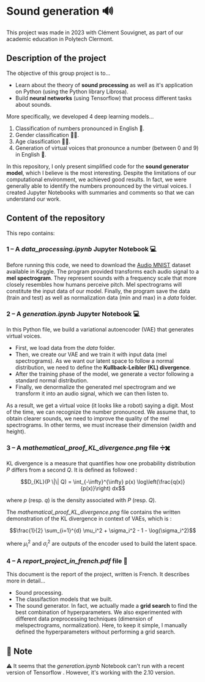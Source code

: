 # Sound generation 🔊

This project was made in 2023 with Clément Souvignet, as part of our academic education in Polytech Clermont.

## Description of the project
The objective of this group project is to...
- Learn about the theory of **sound processing** as well as it's application on Python (using the Python library Librosa).
- Build **neural networks** (using Tensorflow) that process different tasks about sounds. 

More specifically, we developed 4 deep learning models...
1) Classification of numbers pronounced in English 🔢. 
2) Gender classification 👩👨. 
3) Age classification 👦👴. 
4) Generation of virtual voices that pronounce a number (between 0 and 9) in English 🔢. 

In this repository, I only present simplified code for the **sound generator model**, which I believe is the most interesting. Despite the limitations of our computational environment, we achieved good results. In fact, we were generally able to identify the numbers pronounced by the virtual voices. I created Jupyter Notebooks with summaries and comments so that we can understand our work.

## Content of the repository

This repo contains:

### 1 – A *data_processing.ipynb* Jupyter Notebook 💻

Before running this code, we need to download the [Audio MNIST](https://www.kaggle.com/datasets/sripaadsrinivasan/audio-mnist) dataset available in Kaggle. The program provided transforms each audio signal to a **mel spectrogram**. They represent sounds with a frequency scale that more closely resembles how humans perceive pitch. Mel spectrograms will constitute the input data of our model. Finally, the program save the data (train and test) as well as normalization data (min and max) in a *data* folder.

### 2 – A *generation.ipynb* Jupyter Notebook 💻

In this Python file, we build a variational autoencoder (VAE) that generates virtual voices.
- First, we load data from the *data* folder.
- Then, we create our VAE and we train it with input data (mel spectrograms). As we want our latent space to follow a normal distribution, we need to define the **Kullback-Leibler (KL) divergence**.
- After the training phase of the model, we generate a vector following a standard normal distribution.
- Finally, we denormalize the generated mel spectrogram and we transform it into an audio signal, which we can then listen to.

As a result, we get a virtual voice (it looks like a robot) saying a digit. Most of the time, we can recognize the number pronounced. We assume that, to obtain clearer sounds, we need to improve the quality of the mel spectrograms. In other terms, we must increase their dimension (width and height).

### 3 –  A *mathematical_proof_KL_divergence.png* file ➗✖️

KL divergence is a measure that quantifies how one probability distribution $P$ differs from a second $Q$. It is defined as followed :

$$D_{KL}(P \|\| Q) = \int_{-\infty}^{\infty} p(x) \log\left(\frac{q(x)}{p(x)}\right) dx$$

where $p$ (resp. $q$) is the density associated with $P$ (resp. $Q$).

The *mathematical_proof_KL_divergence.png* file contains the written demonstration of the KL divergence in context of VAEs, which is :

$$\frac{1}{2} \sum_{i=1}^{d} \mu_i^2 + \sigma_i^2 - 1 - \log(\sigma_i^2)$$

where $\mu_i^2$ and $\sigma_i^2$ are outputs of the encoder used to build the latent space.

### 4 –  A *report_project_in_french.pdf* file 📄

This document is the report of the project, written is French. It describes more in detail...
- Sound processing.
- The classifaction models that we built.
- The sound generator. In fact, we actually made a **grid search** to find the best combination of hyperparameters. We also experimented with different data preprocessing techniques (dimension of melspectrograms, normalization). Here, to keep it simple, I manually defined the hyperparameters without performing a grid search.

## 📌 Note

⚠️ It seems that the *generation.ipynb* Notebook can't run with a recent version of Tensorflow . However, it's working with the 2.10 version. 
